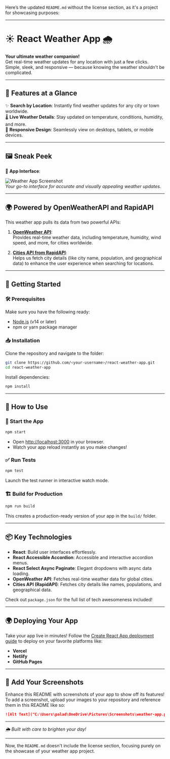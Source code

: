 Here’s the updated `README.md` without the license section, as it's a project for showcasing purposes:

---

# ☀️ React Weather App 🌧️

**Your ultimate weather companion!**  
Get real-time weather updates for any location with just a few clicks. Simple, sleek, and responsive — because knowing the weather shouldn't be complicated.

---

## 🌟 Features at a Glance

✨ **Search by Location**: Instantly find weather updates for any city or town worldwide.  
🌡️ **Live Weather Details**: Stay updated on temperature, conditions, humidity, and more.  
📱 **Responsive Design**: Seamlessly view on desktops, tablets, or mobile devices.

---

## 🖼️ Sneak Peek  

🎉 **App Interface**:

![Weather App Screenshot](path/to/screenshot.png)  
*Your go-to interface for accurate and visually appealing weather updates.*

---

## 🌍 Powered by OpenWeatherAPI and RapidAPI  

This weather app pulls its data from two powerful APIs:

1. **[OpenWeather API](https://openweathermap.org/)**:  
   Provides real-time weather data, including temperature, humidity, wind speed, and more, for cities worldwide.  

2. **[Cities API from RapidAPI](https://rapidapi.com/)**:  
   Helps us fetch city details (like city name, population, and geographical data) to enhance the user experience when searching for locations.

---

## 🚀 Getting Started

### 🛠️ Prerequisites  
Make sure you have the following ready:  
- [Node.js](https://nodejs.org/) (v14 or later)  
- npm or yarn package manager  

### 📥 Installation

Clone the repository and navigate to the folder:  
```bash
git clone https://github.com/<your-username>/react-weather-app.git
cd react-weather-app
```

Install dependencies:  
```bash
npm install
```

---

## 🎯 How to Use  

### 🔄 Start the App
```bash
npm start
```
- Open [http://localhost:3000](http://localhost:3000) in your browser.  
- Watch your app reload instantly as you make changes!  

### ✅ Run Tests
```bash
npm test
```
Launch the test runner in interactive watch mode.  

### 🏗️ Build for Production
```bash
npm run build
```
This creates a production-ready version of your app in the `build/` folder.  

---

## 📦 Key Technologies  

- **React**: Build user interfaces effortlessly.  
- **React Accessible Accordion**: Accessible and interactive accordion menus.  
- **React Select Async Paginate**: Elegant dropdowns with async data loading.  
- **OpenWeather API**: Fetches real-time weather data for global cities.  
- **Cities API (RapidAPI)**: Fetches city details like names, populations, and geographical data.

Check out `package.json` for the full list of tech awesomeness included!  

---

## 🌍 Deploying Your App  

Take your app live in minutes! Follow the [Create React App deployment guide](https://facebook.github.io/create-react-app/docs/deployment) to deploy on your favorite platforms like:  
- **Vercel**  
- **Netlify**  
- **GitHub Pages**  

---

## 📸 Add Your Screenshots  

Enhance this README with screenshots of your app to show off its features!  
To add a screenshot, upload your images to your repository and reference them in this README like so:  
```markdown
![Alt Text]("C:\Users\palad\OneDrive\Pictures\Screenshots\weather-app.png")
```

---

*🌦️ Built with care to brighten your day!*  

---

Now, the `README.md` doesn't include the license section, focusing purely on the showcase of your weather app project.
